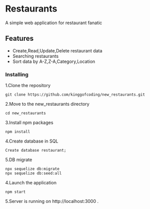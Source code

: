 # Restaurants
A simple web application for restaurant fanatic

## Features
- Create,Read,Update,Delete restaurant data
- Searching restaurants
- Sort data by A-Z,Z-A,Category,Location

### Installing

1.Clone the repository

```
git clone https://github.com/kinggofcoding/new_restaurants.git
```
2.Move to the new_restaurants directory

```
cd new_restaurants
```
3.Install npm packages

```
npm install
```

4.Create database in SQL

```
Create database restaurant;
```

5.DB migrate

```
npx sequelize db:migrate
npx sequelize db:seed:all

```
4.Launch the application

```
npm start
```

5.Server is running on http://localhost:3000 .
